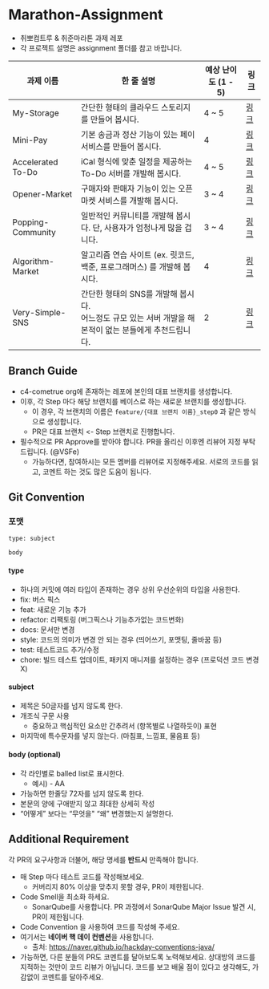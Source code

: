 # Marathon-Assignment

- 취뽀컴트루 & 취준마라톤 과제 레포
- 각 프로젝트 설명은 assignment 폴더를 참고 바랍니다.

| 과제 이름 | 한 줄 설명 | 예상 난이도 (1 - 5) | 링크 |
| -- | -- | -- | -- |
| My-Storage | 간단한 형태의 클라우드 스토리지를 만들어 봅시다. | 4 ~ 5 | [링크](assignments/my-storage.md) |
| Mini-Pay | 기본 송금과 정산 기능이 있는 페이 서비스를 만들어 봅시다. | 4 | [링크](assignments/mini-pay.md) |
| Accelerated To-Do | iCal 형식에 맞춘 일정을 제공하는 To-Do 서버를 개발해 봅시다. | 4 ~ 5 | [링크](assignments/accelerated-to-do.md) |
| Opener-Market | 구매자와 판매자 기능이 있는 오픈마켓 서비스를 개발해 봅시다. | 3 ~ 4 | [링크](assignments/opener-market.md) |
| Popping-Community | 일반적인 커뮤니티를 개발해 봅시다. 단, 사용자가 엄청나게 많을 겁니다. | 3 ~ 4 | [링크](assignments/popping-community.md) |
| Algorithm-Market | 알고리즘 연습 사이트 (ex. 릿코드, 백준, 프로그래머스) 를 개발해 봅시다. | 4 | [링크](assignments/algorithm-market.md) |
| Very-Simple-SNS | 간단한 형태의 SNS를 개발해 봅시다.<br />어느정도 규모 있는 서버 개발을 해 본적이 없는 분들에게 추천드립니다. | 2 | [링크](assignments/very-simple-sns.md) |

## Branch Guide

- c4-cometrue org에 존재하는 레포에 본인의 대표 브랜치를 생성합니다.
- 이후, 각 Step 마다 해당 브랜치를 베이스로 하는 새로운 브랜치를 생성합니다.
    - 이 경우, 각 브랜치의 이름은 `feature/{대표 브랜치 이름}_step0` 과 같은 방식으로 생성합니다.
    - PR은 대표 브랜치 <- Step 브랜치로 진행합니다.
- 필수적으로 PR Approve를 받아야 합니다. PR을 올리신 이후엔 리뷰어 지정 부탁드립니다. (@VSFe)
    - 가능하다면, 참여하시는 모든 멤버를 리뷰어로 지정해주세요. 서로의 코드를 읽고, 코멘트 하는 것도 많은 도움이 됩니다.

## Git Convention

### 포맷

```
type: subject

body
```

#### type

- 하나의 커밋에 여러 타입이 존재하는 경우 상위 우선순위의 타입을 사용한다.
- fix: 버스 픽스
- feat: 새로운 기능 추가
- refactor: 리팩토링 (버그픽스나 기능추가없는 코드변화)
- docs: 문서만 변경
- style: 코드의 의미가 변경 안 되는 경우 (띄어쓰기, 포맷팅, 줄바꿈 등)
- test: 테스트코드 추가/수정
- chore: 빌드 테스트 업데이트, 패키지 매니저를 설정하는 경우 (프로덕션 코드 변경 X)

#### subject

- 제목은 50글자를 넘지 않도록 한다.
- 개조식 구문 사용
    - 중요하고 핵심적인 요소만 간추려서 (항목별로 나열하듯이) 표현
- 마지막에 특수문자를 넣지 않는다. (마침표, 느낌표, 물음표 등)

#### body (optional)

- 각 라인별로 balled list로 표시한다.
    - 예시) - AA
- 가능하면 한줄당 72자를 넘지 않도록 한다.
- 본문의 양에 구애받지 않고 최대한 상세히 작성
- “어떻게” 보다는 “무엇을" “왜” 변경했는지 설명한다.

## Additional Requirement

각 PR의 요구사항과 더불어, 해당 명세를 **반드시** 만족해야 합니다.

- 매 Step 마다 테스트 코드를 작성해보세요.
  - 커버리지 80% 이상을 맞추지 못할 경우, PR이 제한됩니다.
- Code Smell을 최소화 하세요.
  - SonarQube를 사용합니다. PR 과정에서 SonarQube Major Issue 발견 시, PR이 제한됩니다. 
- Code Convention 을 사용하여 코드를 작성해 주세요.
- 여기서는 **네이버 핵 데이 컨벤션**을 사용합니다.
    - 출처: https://naver.github.io/hackday-conventions-java/
- 가능하면, 다른 분들의 PR도 코멘트를 달아보도록 노력해보세요. 상대방의 코드를 지적하는 것만이 코드 리뷰가 아닙니다. 코드를 보고 배울 점이 있다고 생각해도, 가감없이 코멘트를 달아주세요.